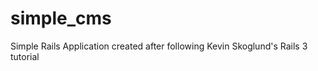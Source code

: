 simple_cms
==========

Simple Rails Application created after following Kevin Skoglund's Rails 3 tutorial
